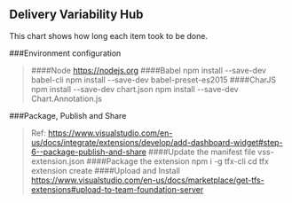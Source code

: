 ## Delivery Variability Hub
This chart shows how long each item took to be done.

###Environment configuration
>####Node
  https://nodejs.org
####Babel
	npm install --save-dev babel-cli
	npm install --save-dev babel-preset-es2015
####CharJS
	npm install --save-dev chart.json
	npm install --save-dev Chart.Annotation.js

###Package, Publish and Share
> Ref: https://www.visualstudio.com/en-us/docs/integrate/extensions/develop/add-dashboard-widget#step-6--package-publish-and-share
####Update the manifest file
	vss-extension.json
####Package the extension
	npm i -g tfx-cli
	cd <folder of the extension where the vss-extension.json exists>
	tfx extension create
####Upload and Install
https://www.visualstudio.com/en-us/docs/marketplace/get-tfs-extensions#upload-to-team-foundation-server
	